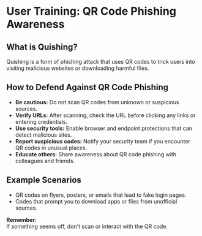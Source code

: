 # User Training: QR Code Phishing Awareness

## What is Quishing?
Quishing is a form of phishing attack that uses QR codes to trick users into visiting malicious websites or downloading harmful files.

## How to Defend Against QR Code Phishing

- **Be cautious:** Do not scan QR codes from unknown or suspicious sources.
- **Verify URLs:** After scanning, check the URL before clicking any links or entering credentials.
- **Use security tools:** Enable browser and endpoint protections that can detect malicious sites.
- **Report suspicious codes:** Notify your security team if you encounter QR codes in unusual places.
- **Educate others:** Share awareness about QR code phishing with colleagues and friends.

## Example Scenarios

- QR codes on flyers, posters, or emails that lead to fake login pages.
- Codes that prompt you to download apps or files from unofficial sources.

**Remember:**  
If something seems off, don't scan or interact with the QR code.